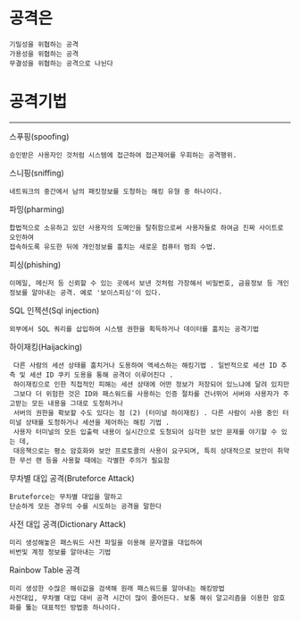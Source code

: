 # 공격은 

    기밀성을 위협하는 공격
    가용성을 위협하는 공격
    무결성을 위협하는 공격으로 나뉜다

# 공격기법 
-----

스푸핑(spoofing)
 
    승인받은 사용자인 것처럼 시스템에 접근하여 접근제어를 우회하는 공격행위.

스니핑(sniffing)
    
    네트워크의 중간에서 남의 패킷정보를 도청하는 해킹 유형 중 하나이다.

파밍(pharming)

    합법적으로 소유하고 있던 사용자의 도메인을 탈취함으로써 사용자들로 하여금 진짜 사이트로 오인하여 
    접속하도록 유도한 뒤에 개인정보를 훔치는 새로운 컴퓨터 범죄 수법.

피싱(phishing)

    이메일, 메신저 등 신뢰할 수 있는 곳에서 보낸 것처럼 가장해서 비밀번호, 금융정보 등 개인정보를 알아내는 공격. 예로 '보이스피싱'이 있다.

​SQL 인젝션(Sql injection)

    외부에서 SQL 쿼리를 삽입하여 시스템 권한을 획득하거나 데이터를 훔치는 공격기법

하이재킹(Haijacking)

     다른 사람의 세션 상태를 훔치거나 도용하여 액세스하는 해킹기법 . 일반적으로 세션 ID 추측 및 세션 ID 쿠키 도용을 통해 공격이 이루어진다 . 
     하이재킹으로 인한 직접적인 피해는 세션 상태에 어떤 정보가 저장되어 있느냐에 달려 있지만 
     그보다 더 위험한 것은 ID와 패스워드를 사용하는 인증 절차를 건너뛰어 서버와 사용자가 주고받는 모든 내용을 그대로 도청하거나 
     서버의 권한을 확보할 수도 있다는 점 (2) (터미널 하이재킹) . 다른 사람이 사용 중인 터미널 상태를 도청하거나 세션을 제어하는 해킹 기법 . 
     사용자 터미널의 모든 입출력 내용이 실시간으로 도청되어 심각한 보안 문제를 야기할 수 있는 데, 
     대응책으로는 평소 암호화와 보안 프로토콜의 사용이 요구되며, 특히 상대적으로 보안이 취약한 무선 랜 등을 사용할 때에는 각별한 주의가 필요함



무차별 대입 공격(Bruteforce Attack)

    Bruteforce는 무차별 대입을 말하고
    단순하게 모든 경우의 수를 시도하는 공격을 말한다

사전 대입 공격(Dictionary Attack)

    미리 생성해놓은 패스워드 사전 파일을 이용해 문자열을 대입하여
    비번및 계정 정보를 알아내는 기법

Rainbow Table 공격

    미리 생성한 수많은 해쉬값을 검색해 원래 패스워드를 알아내는 해킹방법
    사전대입, 무차별 대입 대비 공격 시간이 많이 줄어든다. 보통 해쉬 알고리즘을 이용한 암호화를 뚫는 대표적인 방법중 하나이다.
